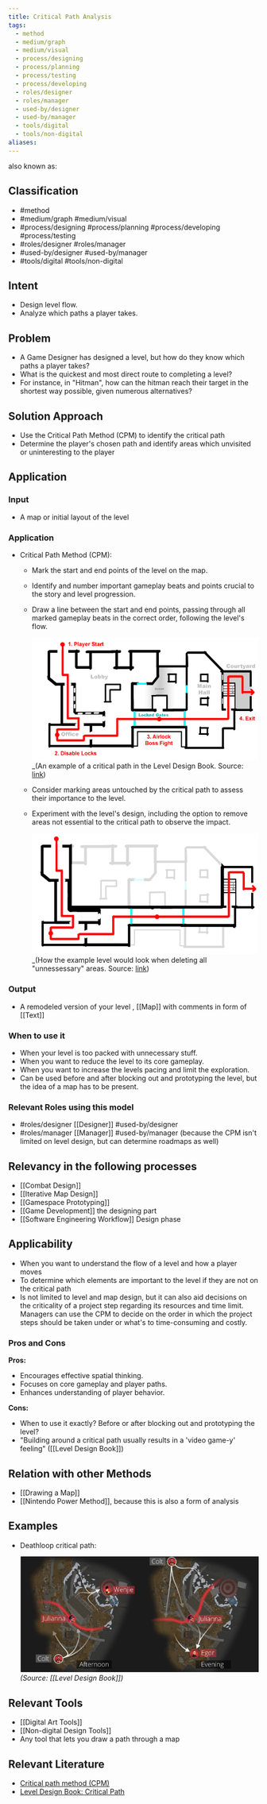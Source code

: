 ```yaml
---
title: Critical Path Analysis
tags:
  - method
  - medium/graph
  - medium/visual
  - process/designing
  - process/planning
  - process/testing
  - process/developing
  - roles/designer
  - roles/manager
  - used-by/designer
  - used-by/manager
  - tools/digital
  - tools/non-digital
aliases:
---
```



also known as: 

## Classification
- #method
- #medium/graph #medium/visual 
- #process/designing #process/planning #process/developing #process/testing 
- #roles/designer #roles/manager 
- #used-by/designer #used-by/manager 
- #tools/digital #tools/non-digital 

## Intent

- Design level flow.
- Analyze which paths a player takes.

## Problem

- A Game Designer has designed a level, but how do they know which paths a player takes?
- What is the quickest and most direct route to completing a level?
- For instance, in "Hitman", how can the hitman reach their target in the shortest way possible, given numerous alternatives?

## Solution Approach

- Use the Critical Path Method (CPM) to identify the critical path
- Determine the player's chosen path and identify areas which unvisited or uninteresting to the player

## Application

### Input

- A map or initial layout of the level

### Application

- Critical Path Method (CPM): 
	-  Mark the start and end points of the level on the map.
	- Identify and number important gameplay beats and points crucial to the story and level progression.
	- Draw a line between the start and end points, passing through all marked gameplay beats in the correct order, following the level's flow.
  
	  ![](assets/criticalpath.png)
	  _(An example of a critical path in the Level Design Book. Source: [link](https://book.leveldesignbook.com/process/layout/criticalpath))
	
	- Consider marking areas untouched by the critical path to assess their importance to the level.
	- Experiment with the level's design, including the option to remove areas not essential to the critical path to observe the impact.
	  
	  ![](assets/criticalpathunnecessary.png)
	  _(How the example level would look when deleting all "unnessessary" areas. Source: [link](https://book.leveldesignbook.com/process/layout/criticalpath))
  

### Output

- A remodeled version of your level , [[Map]] with comments in form of [[Text]]
### When to use it

- When your level is too packed with unnecessary stuff.
- When you want to reduce the level to its core gameplay.
- When you want to increase the levels pacing and limit the exploration.
- Can be used before and after blocking out and prototyping the level, but the idea of a map has to be present.

### Relevant Roles using this model

- #roles/designer [[Designer]] #used-by/designer 
- #roles/manager [[Manager]] #used-by/manager  (because the CPM isn't limited on level design, but can determine roadmaps as well)

## Relevancy in the following processes

- [[Combat Design]]
- [[Iterative Map Design]]
- [[Gamespace Prototyping]]
- [[Game Development]] the designing part
- [[Software Engineering Workflow]] Design phase

## Applicability

- When you want to understand the flow of a level and how a player moves
- To determine which elements are important to the level if they are not on the critical path
- Is not limited to level and map design, but it can also aid decisions on the criticality of a project step regarding its resources and time limit. Managers can use the CPM to decide on the order in which the project steps should be taken under or what's to time-consuming and costly.

### Pros and Cons

**Pros:**
- Encourages effective spatial thinking.
- Focuses on core gameplay and player paths.
- Enhances understanding of player behavior.

**Cons:**
- When to use it exactly? Before or after blocking out and prototyping the level?
- "Building around a critical path usually results in a 'video game-y' feeling" ([[Level Design Book]])

## Relation with other Methods
- [[Drawing a Map]]
- [[Nintendo Power Method]], because this is also a form of analysis

## Examples

- Deathloop critical path:
  
  ![](assets/criticalpathdeathloop.png)
  _(Source: [[Level Design Book]])_

## Relevant Tools
- [[Digital Art Tools]]
- [[Non-digital Design Tools]]
- Any tool that lets you draw a path through a map

## Relevant Literature

- [Critical path method (CPM)](https://web.archive.org/web/20181024032348/http://web.stanford.edu/class/cee320/CEE320B/CPM.pdf)
- [Level Design Book: Critical Path](https://book.leveldesignbook.com/process/layout/criticalpath)
